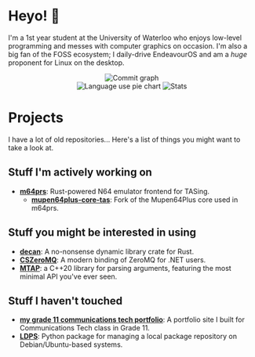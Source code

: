 # Heyo! 👋
I'm a 1st year student at the University of Waterloo who enjoys low-level programming and messes with computer graphics on occasion. 
I'm also a big fan of the FOSS ecosystem; I daily-drive EndeavourOS and am a *huge* proponent for Linux on the desktop.

<div align="center">
  <img src="https://github-profile-summary-cards.vercel.app/api/cards/profile-details?username=jgcodes2020&theme=github_dark" alt="Commit graph">
</div>
<div align="center">
  <img src="https://github-profile-summary-cards.vercel.app/api/cards/repos-per-language?username=jgcodes2020&theme=github_dark" alt="Language use pie chart">
  <img src="http://github-profile-summary-cards.vercel.app/api/cards/stats?username=jgcodes2020&theme=github_dark" alt="Stats">
</div>

# Projects
I have a lot of old repositories... Here's a list of things you might want to take a look at.

## Stuff I'm actively working on
- **[m64prs](https://github.com/Mupen64-Rewrite/m64prs)**: Rust-powered N64 emulator frontend for TASing.
  - **[mupen64plus-core-tas](https://github.com/Mupen64-Rewrite/mupen64plus-core-tas)**: Fork of the Mupen64Plus core used in m64prs.

## Stuff you might be interested in using
- **[decan](https://github.com/jgcodes2020/decan)**: A no-nonsense dynamic library crate for Rust.
- **[CSZeroMQ](https://github.com/jgcodes2020/CSZeroMQ)**: A modern binding of ZeroMQ for .NET users.
- **[MTAP](https://github.com/jgcodes2020/mtap)**: a C++20 library for parsing arguments, featuring the most minimal API you've ever seen.

## Stuff I haven't touched
- **[my grade 11 communications tech portfolio](https://github.com/jgcodes2020/comtech11-portfolio)**: A portfolio site I built for Communications Tech class in Grade 11.
- **[LDPS](https://github.com/jgcodes2020/LDPS/tree/master)**: Python package for managing a local package repository on Debian/Ubuntu-based systems.

